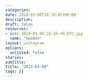 ```yaml
---
categories:
date: 2014-03-08T18:10:45+00:00
description:
draft: false
resources:
- src: 2014-03-08_18-10-45_UTC.jpg
  name: "header"
layout: instagram
options:
  unlisted: false
stories:
subtitle:
title: "2014-03-08"
tags: []
---
```


 
